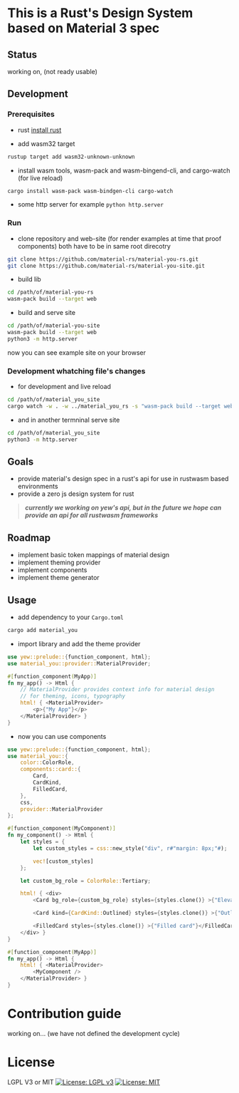 # This is a Rust's Design System based on Material 3 spec

## Status
working on, (not ready usable)

## Development

### Prerequisites 

- rust [install rust](https://www.rust-lang.org/tools/install)

- add wasm32 target
```bash
rustup target add wasm32-unknown-unknown
```

- install wasm tools, wasm-pack and wasm-bingend-cli, and cargo-watch (for live reload)
```bash
cargo install wasm-pack wasm-bindgen-cli cargo-watch
```

- some http server for example `python http.server`

### Run

- clone repository and web-site (for render examples at time that proof components)
both have to be in same root direcotry
```bash
git clone https://github.com/material-rs/material-you-rs.git
git clone https://github.com/material-rs/material-you-site.git
```

- build lib
```bash
cd /path/of/material-you-rs
wasm-pack build --target web
```

- build and serve site
```bash
cd /path/of/material-you-site
wasm-pack build --target web
python3 -m http.server
```

now you can see example site on your browser

### Development whatching file's changes

- for development and live reload
```bash
cd /path/of/material_you_site
cargo watch -w . -w ../material_you_rs -s "wasm-pack build --target web"
```

- and in another termninal serve site
```bash
cd /path/of/material_you_site
python3 -m http.server
```



## Goals
- provide material's design spec in a rust's api for use in rustwasm based environments
- provide a zero js design system for rust

>  ***currently we working on yew's api, but in the future we hope can provide an api for all rustwasm frameworks***

## Roadmap
- implement basic token mappings of material design
- implement theming provider
- implement components
- implement theme generator


## Usage 

- add dependency to your `Cargo.toml`
```bash
cargo add material_you
```

- import library and add the theme provider

```rust
use yew::prelude::{function_component, html};
use material_you::provider::MaterialProvider;

#[function_component(MyApp)]
fn my_app() -> Html {
	// MaterialProvider provides context info for material design
	// for theming, icons, typography
	html! { <MaterialProvider>
		<p>{"My App"}</p>
	</MaterialProvider> }
}
```

- now you can use components

```rust
use yew::prelude::{function_component, html};
use material_you::{
	color::ColorRole, 
	components::card::{
		Card, 
		CardKind, 
		FilledCard, 
	},
	css,
	provider::MaterialProvider
};

#[function_component(MyComponent)]
fn my_component() -> Html {
	let styles = {
		let custom_styles = css::new_style("div", r#"margin: 8px;"#);

		vec![custom_styles]
	};

	let custom_bg_role = ColorRole::Tertiary;

	html! { <div>
		<Card bg_role={custom_bg_role} styles={styles.clone()} >{"ElevatedCard is the default card"}</Card>

		<Card kind={CardKind::Outlined} styles={styles.clone()} >{"Outlined Card"}</Card>

		<FilledCard styles={styles.clone()} >{"Filled card"}</FilledCard>
	</div> }
}

#[function_component(MyApp)]
fn my_app() -> Html {
	html! { <MaterialProvider>
		<MyComponent />
	</MaterialProvider> }
}
```

# Contribution guide
working on... (we have not defined the development cycle)

# License
LGPL V3 or MIT
[![License: LGPL v3](https://img.shields.io/badge/License-LGPL_v3-blue.svg)](https://www.gnu.org/licenses/lgpl-3.0)
[![License: MIT](https://img.shields.io/badge/License-MIT-yellow.svg)](https://opensource.org/licenses/MIT)

